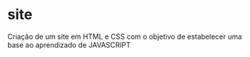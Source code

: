 # site
Criação de um site em HTML  e CSS com o objetivo de estabelecer uma base ao aprendizado de JAVASCRIPT

